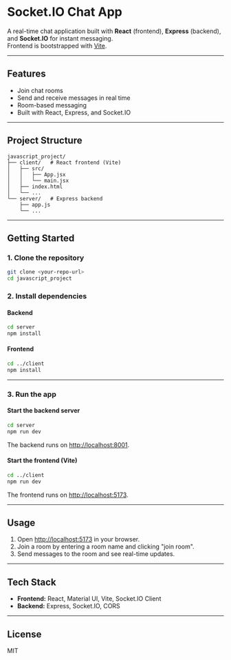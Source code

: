 # Socket.IO Chat App

A real-time chat application built with **React** (frontend), **Express** (backend), and **Socket.IO** for instant messaging.  
Frontend is bootstrapped with [Vite](https://vitejs.dev/).

---

## Features

- Join chat rooms
- Send and receive messages in real time
- Room-based messaging
- Built with React, Express, and Socket.IO

---

## Project Structure

```
javascript_project/
├── client/   # React frontend (Vite)
│   ├── src/
│   │   ├── App.jsx
│   │   └── main.jsx
│   ├── index.html
│   └── ...
└── server/   # Express backend
    ├── app.js
    └── ...
```

---

## Getting Started

### 1. Clone the repository

```sh
git clone <your-repo-url>
cd javascript_project
```

### 2. Install dependencies

#### Backend

```sh
cd server
npm install
```

#### Frontend

```sh
cd ../client
npm install
```

---

### 3. Run the app

#### Start the backend server

```sh
cd server
npm run dev
```
The backend runs on [http://localhost:8001](http://localhost:8001).

#### Start the frontend (Vite)

```sh
cd ../client
npm run dev
```
The frontend runs on [http://localhost:5173](http://localhost:5173).

---

## Usage

1. Open [http://localhost:5173](http://localhost:5173) in your browser.
2. Join a room by entering a room name and clicking "join room".
3. Send messages to the room and see real-time updates.

---

## Tech Stack

- **Frontend:** React, Material UI, Vite, Socket.IO Client
- **Backend:** Express, Socket.IO, CORS

---

## License

MIT
